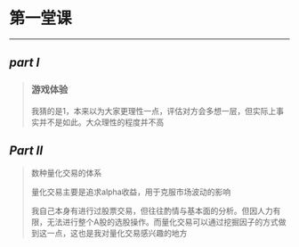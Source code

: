 # 第一堂课

---

## *part I*

> ### 游戏体验
>
> 我猜的是1，本来以为大家更理性一点，评估对方会多想一层，但实际上事实并不是如此。大众理性的程度并不高

## *Part II*

> 数种量化交易的体系
>
> 量化交易主要是追求alpha收益，用于克服市场波动的影响
>
> 我自己本身有进行过股票交易，但往往酌情与基本面的分析。但因人力有限，无法进行整个A股的选股操作。而量化交易可以通过挖掘因子的方式做到这一点，这也是我对量化交易感兴趣的地方